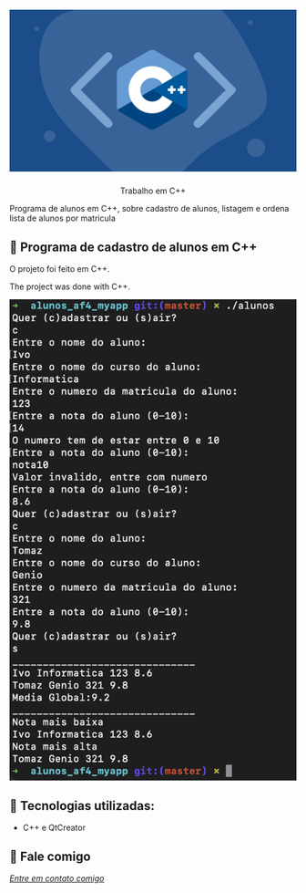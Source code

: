 <h1 align="center">
    <img width="600" src="cplusplus.png" />
</h1>


<p align="center">
Trabalho em C++
    
Programa de alunos em C++, sobre cadastro de alunos, listagem e ordena lista de alunos por matricula
</p>

📌 Programa de cadastro de alunos em C++
------------------
O projeto foi feito em C++.


The project was done with C++.


<img src="resultado.png" alt="page-home">


🔧 Tecnologias utilizadas:
------------------

- C++ e QtCreator 

💬 Fale comigo
------------------
[*Entre em contato comigo*](https://www.linkedin.com/in/ivo-baptista-3712144/)

